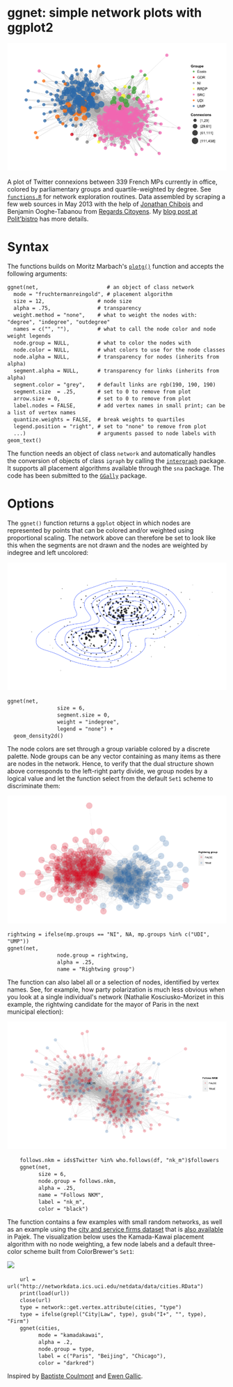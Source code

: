 # ggnet: simple network plots with ggplot2

![French MPs on Twitter](example1.png)

A plot of Twitter connexions between 339 French MPs currently in office, colored by parliamentary groups and quartile-weighted by degree. See [`functions.R`][fn] for network exploration routines. Data assembled by scraping a few web sources in May 2013 with the help of [Jonathan Chibois][jc] and Benjamin Ooghe-Tabanou from [Regards Citoyens][rc]. My [blog post at Polit'bistro][pb] has more details.

[bc]: http://coulmont.com/index.php?s=d%C3%A9put%C3%A9s
[jc]: http://laspic.hypotheses.org/
[rc]: http://www.regardscitoyens.org/
[eg]: http://freakonometrics.blog.free.fr/index.php?post/Twitter-deputes
[fn]: functions.R
[pb]: http://politbistro.hypotheses.org/1752

# Syntax

The functions builds on Moritz Marbach's [`plotg()`][mm] function and accepts the following arguments:

    ggnet(net,                      # an object of class network
      mode = "fruchtermanreingold", # placement algorithm
      size = 12,                 # node size
      alpha = .75,               # transparency
      weight.method = "none",    # what to weight the nodes with: "degree", "indegree", "outdegree"
      names = c("", ""),         # what to call the node color and node weight legends
      node.group = NULL,         # what to color the nodes with
      node.color = NULL,         # what colors to use for the node classes
      node.alpha = NULL,         # transparency for nodes (inherits from alpha)
      segment.alpha = NULL,      # transparency for links (inherits from alpha)
      segment.color = "grey",    # default links are rgb(190, 190, 190)
      segment.size  = .25,       # set to 0 to remove from plot
      arrow.size = 0,            # set to 0 to remove from plot
      label.nodes = FALSE,       # add vertex names in small print; can be a list of vertex names
      quantize.weights = FALSE,  # break weights to quartiles
      legend.position = "right", # set to "none" to remove from plot
      ...)                       # arguments passed to node labels with geom_text()

[mm]: http://sumtxt.wordpress.com/2011/07/02/visualizing-networks-with-ggplot2-in-r/

The function needs an object of class `network` and automatically handles the conversion of objects of class `igraph` by calling the [`intergraph`][ig] package. It supports all placement algorithms available through the `sna` package. The code has been submitted to the [`GGally`][gg] package.

[ig]: http://intergraph.r-forge.r-project.org/
[gg]: https://github.com/ggobi/ggally

# Options

The `ggnet()` function returns a `ggplot` object in which nodes are represented by points that can be colored and/or weighted using proportional scaling. The network above can therefore be set to look like this when the segments are not drawn and the nodes are weighted by indegree and left uncolored:

![](example2.png)

    ggnet(net, 
					size = 6, 
					segment.size = 0, 
					weight = "indegree", 
					legend = "none") + 
      geom_density2d()

The node colors are set through a group variable colored by a discrete palette. Node groups can be any vector containing as many items as there are nodes in the network. Hence, to verify that the dual structure shown above corresponds to the left-right party divide, we group nodes by a logical value and let the function select from the default `Set1` scheme to discriminate them:

![](example3.png)

    rightwing = ifelse(mp.groups == "NI", NA, mp.groups %in% c("UDI", "UMP"))
    ggnet(net, 
					node.group = rightwing, 
					alpha = .25, 
					name = "Rightwing group")

The function can also label all or a selection of nodes, identified by vertex names. See, for example, how party polarization is much less obvious when you look at a single individual's network (Nathalie Kosciusko-Morizet in this example, the rightwing candidate for the mayor of Paris in the next municipal election):

![](example4.png)

		follows.nkm = ids$Twitter %in% who.follows(df, "nk_m")$followers
		ggnet(net, 
		      size = 6, 
		      node.group = follows.nkm, 
		      alpha = .25, 
		      name = "Follows NKM",
		      label = "nk_m", 
		      color = "black")

The function contains a few examples with small random networks, as well as an example using the [city and service firms dataset][cs] that is [also available][pj] in Pajek. The visualization below uses the Kamada-Kawai placement algorithm with no node weighting, a few node labels and a default three-color scheme built from ColorBrewer's `Set1`:

[cs]: http://networkdata.ics.uci.edu/netdata/html/cities.html
[pj]: http://vlado.fmf.uni-lj.si/pub/networks/data/

![](http://f.hypotheses.org/wp-content/blogs.dir/42/files/2013/06/cities.png)

		url = url("http://networkdata.ics.uci.edu/netdata/data/cities.RData")
		print(load(url))
		close(url)
		type = network::get.vertex.attribute(cities, "type")
		type = ifelse(grepl("City|Law", type), gsub("I+", "", type), "Firm")
		ggnet(cities,
		      mode = "kamadakawai",
		      alpha = .2,
		      node.group = type,
		      label = c("Paris", "Beijing", "Chicago"),
		      color = "darkred")

Inspired by [Baptiste Coulmont][bc] and [Ewen Gallic][eg].
